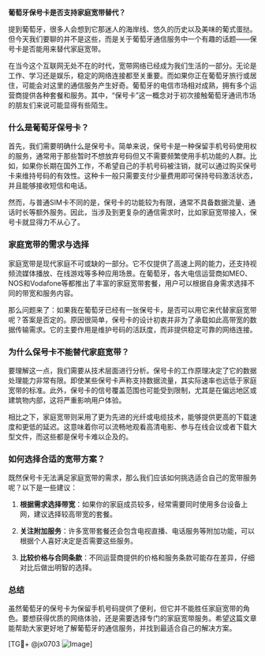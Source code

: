 **葡萄牙保号卡是否支持家庭宽带替代？**

提到葡萄牙，很多人会想到它那迷人的海岸线、悠久的历史以及美味的葡式蛋挞。但今天我们要聊的并不是这些，而是关于葡萄牙通信服务中一个有趣的话题——保号卡是否能用来替代家庭宽带。

在当今这个互联网无处不在的时代，宽带网络已经成为我们生活的一部分。无论是工作、学习还是娱乐，稳定的网络连接都至关重要。而如果你正在葡萄牙旅行或居住，可能会对这里的通信服务产生好奇。葡萄牙的电信市场相对成熟，拥有多个运营商提供各种套餐和服务。其中，“保号卡”这一概念对于初次接触葡萄牙通讯市场的朋友们来说可能显得有些陌生。

### 什么是葡萄牙保号卡？

首先，我们需要明确什么是保号卡。简单来说，保号卡是一种保留手机号码使用权的服务，通常用于那些暂时不想放弃号码但又不需要频繁使用手机功能的人群。比如，如果你长期在国外工作，不希望自己的手机号码被注销，就可以通过购买保号卡来维持号码的有效性。这种卡一般只需要支付少量费用即可保持号码激活状态，并且能够接收短信和电话。

然而，与普通SIM卡不同的是，保号卡的功能较为有限，通常不具备数据流量、通话时长等额外服务。因此，当涉及到更复杂的通信需求时，比如家庭宽带接入，保号卡就显得力不从心了。

### 家庭宽带的需求与选择

家庭宽带是现代家庭不可或缺的一部分。它不仅提供了高速上网的能力，还支持视频流媒体播放、在线游戏等多种应用场景。在葡萄牙，各大电信运营商如MEO、NOS和Vodafone等都推出了丰富的家庭宽带套餐，用户可以根据自身需求选择不同的带宽和服务内容。

那么问题来了：如果我在葡萄牙已经有一张保号卡，是否可以用它来代替家庭宽带呢？答案是否定的。原因很简单，保号卡的设计初衷并非为了承载如此高带宽的数据传输需求。它的主要作用是维护号码的活跃度，而非提供稳定可靠的网络连接。

### 为什么保号卡不能替代家庭宽带？

要理解这一点，我们需要从技术层面进行分析。保号卡的工作原理决定了它的数据处理能力非常有限。即使某些保号卡声称支持数据流量，其实际速率也远低于家庭宽带的标准。此外，保号卡的信号覆盖范围也可能受到限制，尤其是在偏远地区或建筑物内部，这将严重影响用户体验。

相比之下，家庭宽带则采用了更为先进的光纤或电缆技术，能够提供更高的下载速度和更低的延迟。这意味着你可以流畅地观看高清电影、参与在线会议或者下载大型文件，而这些都是保号卡难以企及的。

### 如何选择合适的宽带方案？

既然保号卡无法满足家庭宽带的需求，那么我们应该如何挑选适合自己的宽带服务呢？以下是一些建议：

1. **根据需求选择带宽**：如果你的家庭成员较多，经常需要同时使用多台设备上网，建议选择较高带宽的套餐。
   
2. **关注附加服务**：许多宽带套餐还会包含电视直播、电话服务等附加功能，可以根据个人喜好决定是否需要这些服务。
   
3. **比较价格与合同条款**：不同运营商提供的价格和服务条款可能存在差异，仔细对比后做出明智的选择。

### 总结

虽然葡萄牙的保号卡为保留手机号码提供了便利，但它并不能胜任家庭宽带的角色。要想获得优质的网络体验，还是需要选择专门的家庭宽带服务。希望这篇文章能帮助大家更好地了解葡萄牙的通信服务，并找到最适合自己的解决方案。

[TG💪+ @jx0703 ![Image](https://github.com/user-attachments/assets/dbca1d08-cadb-493c-b0ec-ad6f7a83f270)]